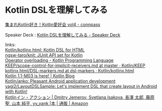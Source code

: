 # Kotlin DSLを理解してみる  
[集まれKotlin好き！Kotlin愛好会 vol4 - connpass](https://love-kotlin.connpass.com/event/100047/)  

Speaker Deck : [Kotlin DSLを理解してみる - Speaker Deck](https://speakerdeck.com/yagi2/understanding-kotlin-dsl)  

links:  
[Kotlin/kotlinx.html: Kotlin DSL for HTML](https://github.com/Kotlin/kotlinx.html)  
[ngsw-taro/knit: JUnit API set for Kotlin](https://github.com/ngsw-taro/knit/)  
[Operator overloading - Kotlin Programming Language](https://kotlinlang.org/docs/reference/operator-overloading.html)  
[KEEP/scope-control-for-implicit-receivers.md at master · Kotlin/KEEP](https://github.com/Kotlin/KEEP/blob/master/proposals/scope-control-for-implicit-receivers.md)  
[kotlinx.html/DSL-markers.md at dsl-markers · Kotlin/kotlinx.html](https://github.com/Kotlin/kotlinx.html/blob/dsl-markers/DSL-markers.md)  
[Kotlin 1.1-M03 is here! | Kotlin Blog](https://blog.jetbrains.com/kotlin/2016/11/kotlin-1-1-m03-is-here/)  
[Kotlin/anko: Pleasant Android application development](https://github.com/Kotlin/anko)  
[yagi2/LayoutDSLSample: Let's implement DSL that create layout in Android with Kotlin!](https://github.com/yagi2/LayoutDSLSample)  
[Kotlinイン・アクション | Dmitry Jemerov, Svetlana Isakova, 長澤 太郎, 藤原 聖, 山本 純平, yy_yank |本 | 通販 | Amazon](https://www.amazon.co.jp/dp/4839961743/)  
